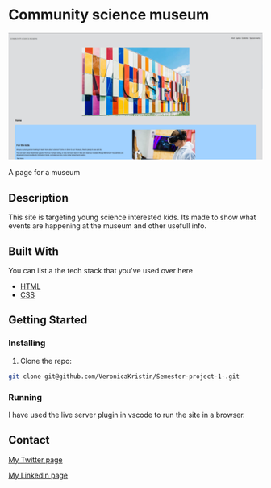 # Community science museum

![image](/images/csm-min.jpg)

A page for a museum

## Description

This site is targeting young science interested kids. Its made to show what events are happening at the museum and other usefull info.

## Built With

You can list a the tech stack that you've used over here

-   [HTML]()
-   [CSS]()

## Getting Started

### Installing

1. Clone the repo:

```bash
git clone git@github.com/VeronicaKristin/Semester-project-1-.git
```

### Running

I have used the live server plugin in vscode to run the site in a browser.

## Contact

[My Twitter page](https://twitter.com/vikkionica)

[My LinkedIn page](https://www.linkedin.com/in/veronica-kristin-fadnes-664726283/)
